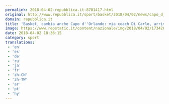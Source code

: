 ```yaml
---
permalink: 2018-04-02-repubblica.it-8701417.html
original: http://www.repubblica.it/sport/basket/2018/04/02/news/capo_d_orlando_esonera_di_carlo-192805445/?rss
domain: repubblica.it
title: 'Basket, cambia anche Capo d''Orlando: via coach Di Carlo, arriva Mazzon'
image: https://www.repstatic.it/content/nazionale/img/2018/04/02/173426657-400493ac-e783-4dfc-8270-8f3442334610.jpg
date: 2018-04-02 18:36:15
category: sport
translations: 
 - 'en'
 - 'es'
 - 'de'
 - 'ru'
 - 'ja'
 - 'fr'
 - 'zh-CN'
 - 'zh-TW'
 - 'ar'
 - 'pt'
 - 'hy'
---
```


